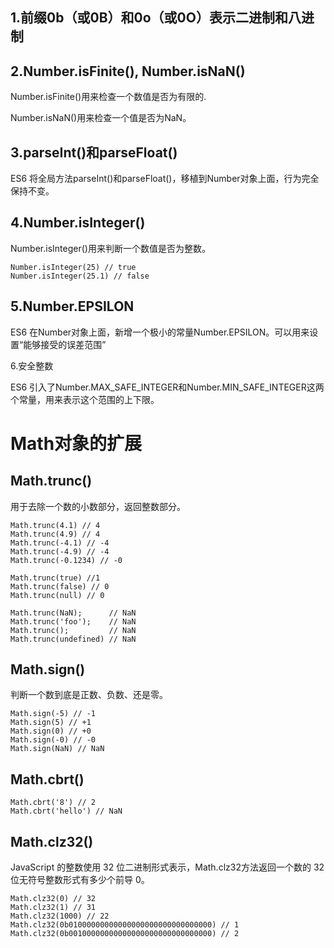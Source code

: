 
## 1.前缀0b（或0B）和0o（或0O）表示二进制和八进制 ##
## 2.Number.isFinite(), Number.isNaN() ##

Number.isFinite()用来检查一个数值是否为有限的.

Number.isNaN()用来检查一个值是否为NaN。

## 3.parseInt()和parseFloat() ##
ES6 将全局方法parseInt()和parseFloat()，移植到Number对象上面，行为完全保持不变。

## 4.Number.isInteger() ##

Number.isInteger()用来判断一个数值是否为整数。

    Number.isInteger(25) // true
    Number.isInteger(25.1) // false

## 5.Number.EPSILON ##

ES6 在Number对象上面，新增一个极小的常量Number.EPSILON。可以用来设置“能够接受的误差范围”

6.安全整数

ES6 引入了Number.MAX_SAFE_INTEGER和Number.MIN_SAFE_INTEGER这两个常量，用来表示这个范围的上下限。

# Math对象的扩展 #
## Math.trunc() ##
用于去除一个数的小数部分，返回整数部分。

    Math.trunc(4.1) // 4
    Math.trunc(4.9) // 4
    Math.trunc(-4.1) // -4
    Math.trunc(-4.9) // -4
    Math.trunc(-0.1234) // -0

    Math.trunc(true) //1
    Math.trunc(false) // 0
    Math.trunc(null) // 0

    Math.trunc(NaN);      // NaN
    Math.trunc('foo');    // NaN
    Math.trunc();         // NaN
    Math.trunc(undefined) // NaN

## Math.sign() ##
判断一个数到底是正数、负数、还是零。

    Math.sign(-5) // -1
    Math.sign(5) // +1
    Math.sign(0) // +0
    Math.sign(-0) // -0
    Math.sign(NaN) // NaN

## Math.cbrt() ##

    Math.cbrt('8') // 2
    Math.cbrt('hello') // NaN

## Math.clz32() ##

JavaScript 的整数使用 32 位二进制形式表示，Math.clz32方法返回一个数的 32 位无符号整数形式有多少个前导 0。

    Math.clz32(0) // 32
    Math.clz32(1) // 31
    Math.clz32(1000) // 22
    Math.clz32(0b01000000000000000000000000000000) // 1
    Math.clz32(0b00100000000000000000000000000000) // 2